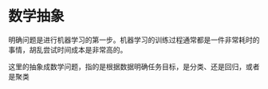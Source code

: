 # 数学抽象

明确问题是进行机器学习的第一步。机器学习的训练过程通常都是一件非常耗时的事情，胡乱尝试时间成本是非常高的。

这里的抽象成数学问题，指的是根据数据明确任务目标，是分类、还是回归，或者是聚类